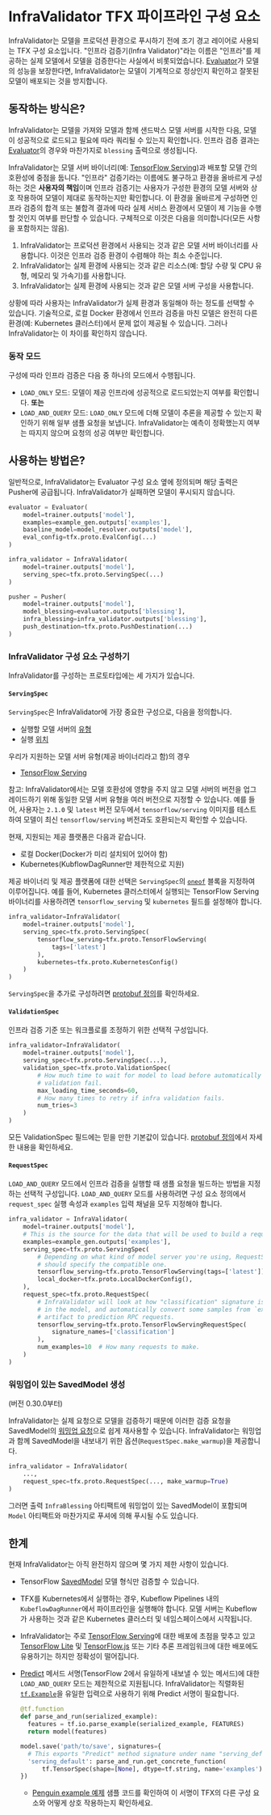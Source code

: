 # InfraValidator TFX 파이프라인 구성 요소

InfraValidator는 모델을 프로덕션 환경으로 푸시하기 전에 조기 경고 레이어로 사용되는 TFX 구성 요소입니다. "인프라 검증기(Infra Validator)"라는 이름은 "인프라"를 제공하는 실제 모델에서 모델을 검증한다는 사실에서 비롯되었습니다. [Evaluator](evaluator.md)가 모델의 성능을 보장한다면, InfraValidator는 모델이 기계적으로 정상인지 확인하고 잘못된 모델이 배포되는 것을 방지합니다.

## 동작하는 방식은?

InfraValidator는 모델을 가져와 모델과 함께 샌드박스 모델 서버를 시작한 다음, 모델이 성공적으로 로드되고 필요에 따라 쿼리될 수 있는지 확인합니다. 인프라 검증 결과는 [Evaluator](evaluator.md)의 경우와 마찬가지로 `blessing` 출력으로 생성됩니다.

InfraValidator는 모델 서버 바이너리(예: [TensorFlow Serving](serving.md))과 배포할 모델 간의 호환성에 중점을 둡니다. "인프라" 검증기라는 이름에도 불구하고 환경을 올바르게 구성하는 것은 **사용자의 책임**이며 인프라 검증기는 사용자가 구성한 환경의 모델 서버와 상호 작용하여 모델이 제대로 동작하는지만 확인합니다. 이 환경을 올바르게 구성하면 인프라 검증의 합격 또는 불합격 결과에 따라 실제 서비스 환경에서 모델이 제 기능을 수행할 것인지 여부를 판단할 수 있습니다. 구체적으로 이것은 다음을 의미합니다(모든 사항을 포함하지는 않음).

1. InfraValidator는 프로덕션 환경에서 사용되는 것과 같은 모델 서버 바이너리를 사용합니다. 이것은 인프라 검증 환경이 수렴해야 하는 최소 수준입니다.
2. InfraValidator는 실제 환경에 사용되는 것과 같은 리소스(예: 할당 수량 및 CPU 유형, 메모리 및 가속기)를 사용합니다.
3. InfraValidator는 실제 환경에 사용되는 것과 같은 모델 서버 구성을 사용합니다.

상황에 따라 사용자는 InfraValidator가 실제 환경과 동일해야 하는 정도를 선택할 수 있습니다. 기술적으로, 로컬 Docker 환경에서 인프라 검증을 마친 모델은 완전히 다른 환경(예: Kubernetes 클러스터)에서 문제 없이 제공될 수 있습니다. 그러나 InfraValidator는 이 차이를 확인하지 않습니다.

### 동작 모드

구성에 따라 인프라 검증은 다음 중 하나의 모드에서 수행됩니다.

- `LOAD_ONLY` 모드: 모델이 제공 인프라에 성공적으로 로드되었는지 여부를 확인합니다. **또는**
- `LOAD_AND_QUERY` 모드: `LOAD_ONLY` 모드에 더해 모델이 추론을 제공할 수 있는지 확인하기 위해 일부 샘플 요청을 보냅니다. InfraValidator는 예측이 정확했는지 여부는 따지지 않으며 요청의 성공 여부만 확인합니다.

## 사용하는 방법은?

일반적으로, InfraValidator는 Evaluator 구성 요소 옆에 정의되며 해당 출력은 Pusher에 공급됩니다. InfraValidator가 실패하면 모델이 푸시되지 않습니다.

```python
evaluator = Evaluator(
    model=trainer.outputs['model'],
    examples=example_gen.outputs['examples'],
    baseline_model=model_resolver.outputs['model'],
    eval_config=tfx.proto.EvalConfig(...)
)

infra_validator = InfraValidator(
    model=trainer.outputs['model'],
    serving_spec=tfx.proto.ServingSpec(...)
)

pusher = Pusher(
    model=trainer.outputs['model'],
    model_blessing=evaluator.outputs['blessing'],
    infra_blessing=infra_validator.outputs['blessing'],
    push_destination=tfx.proto.PushDestination(...)
)
```

### InfraValidator 구성 요소 구성하기

InfraValidator를 구성하는 프로토타입에는 세 가지가 있습니다.

#### `ServingSpec`

`ServingSpec`은 InfraValidator에 가장 중요한 구성으로, 다음을 정의합니다.

- 실행할 모델 서버의 <u>유형</u>
- 실행 <u>위치</u>

우리가 지원하는 모델 서버 유형(제공 바이너리라고 함)의 경우

- [TensorFlow Serving](serving.md)

참고: InfraValidator에서는 모델 호환성에 영향을 주지 않고 모델 서버의 버전을 업그레이드하기 위해 동일한 모델 서버 유형을 여러 버전으로 지정할 수 있습니다. 예를 들어, 사용자는 `2.1.0` 및 `latest` 버전 모두에서 `tensorflow/serving` 이미지를 테스트하여 모델이 최신 `tensorflow/serving` 버전과도 호환되는지 확인할 수 있습니다.

현재, 지원되는 제공 플랫폼은 다음과 같습니다.

- 로컬 Docker(Docker가 미리 설치되어 있어야 함)
- Kubernetes(KubflowDagRunner만 제한적으로 지원)

제공 바이너리 및 제공 플랫폼에 대한 선택은 `ServingSpec`의 [`oneof`](https://developers.google.com/protocol-buffers/docs/proto3#oneof) 블록을 지정하여 이루어집니다. 예를 들어, Kubernetes 클러스터에서 실행되는 TensorFlow Serving 바이너리를 사용하려면 `tensorflow_serving` 및 `kubernetes` 필드를 설정해야 합니다.

```python
infra_validator=InfraValidator(
    model=trainer.outputs['model'],
    serving_spec=tfx.proto.ServingSpec(
        tensorflow_serving=tfx.proto.TensorFlowServing(
            tags=['latest']
        ),
        kubernetes=tfx.proto.KubernetesConfig()
    )
)
```

`ServingSpec`을 추가로 구성하려면 [protobuf 정의](https://github.com/tensorflow/tfx/blob/master/tfx/proto/infra_validator.proto)를 확인하세요.

#### `ValidationSpec`

인프라 검증 기준 또는 워크플로를 조정하기 위한 선택적 구성입니다.

```python
infra_validator=InfraValidator(
    model=trainer.outputs['model'],
    serving_spec=tfx.proto.ServingSpec(...),
    validation_spec=tfx.proto.ValidationSpec(
        # How much time to wait for model to load before automatically making
        # validation fail.
        max_loading_time_seconds=60,
        # How many times to retry if infra validation fails.
        num_tries=3
    )
)
```

모든 ValidationSpec 필드에는 믿을 만한 기본값이 있습니다. [protobuf 정의](https://github.com/tensorflow/tfx/blob/master/tfx/proto/infra_validator.proto)에서 자세한 내용을 확인하세요.

#### `RequestSpec`

`LOAD_AND_QUERY` 모드에서 인프라 검증을 실행할 때 샘플 요청을 빌드하는 방법을 지정하는 선택적 구성입니다. `LOAD_AND_QUERY` 모드를 사용하려면 구성 요소 정의에서 `request_spec` 실행 속성과 `examples` 입력 채널을 모두 지정해야 합니다.

```python
infra_validator = InfraValidator(
    model=trainer.outputs['model'],
    # This is the source for the data that will be used to build a request.
    examples=example_gen.outputs['examples'],
    serving_spec=tfx.proto.ServingSpec(
        # Depending on what kind of model server you're using, RequestSpec
        # should specify the compatible one.
        tensorflow_serving=tfx.proto.TensorFlowServing(tags=['latest']),
        local_docker=tfx.proto.LocalDockerConfig(),
    ),
    request_spec=tfx.proto.RequestSpec(
        # InfraValidator will look at how "classification" signature is defined
        # in the model, and automatically convert some samples from `examples`
        # artifact to prediction RPC requests.
        tensorflow_serving=tfx.proto.TensorFlowServingRequestSpec(
            signature_names=['classification']
        ),
        num_examples=10  # How many requests to make.
    )
)
```

### 워밍업이 있는 SavedModel 생성

(버전 0.30.0부터)

InfraValidator는 실제 요청으로 모델을 검증하기 때문에 이러한 검증 요청을 SavedModel의 [워밍업 요청](https://www.tensorflow.org/tfx/serving/saved_model_warmup)으로 쉽게 재사용할 수 있습니다. InfraValidator는 워밍업과 함께 SavedModel을 내보내기 위한 옵션(`RequestSpec.make_warmup`)을 제공합니다.

```python
infra_validator = InfraValidator(
    ...,
    request_spec=tfx.proto.RequestSpec(..., make_warmup=True)
)
```

그러면 출력 `InfraBlessing` 아티팩트에 워밍업이 있는 SavedModel이 포함되며 `Model` 아티팩트와 마찬가지로 <a>푸셔</a>에 의해 푸시될 수도 있습니다.

## 한계

현재 InfraValidator는 아직 완전하지 않으며 몇 가지 제한 사항이 있습니다.

- TensorFlow [SavedModel](/guide/saved_model) 모델 형식만 검증할 수 있습니다.

- TFX를 Kubernetes에서 실행하는 경우, Kubeflow Pipelines 내의 `KubeflowDagRunner`에서 파이프라인을 실행해야 합니다. 모델 서버는 Kubeflow가 사용하는 것과 같은 Kubernetes 클러스터 및 네임스페이스에서 시작됩니다.

- InfraValidator는 주로 [TensorFlow Serving](serving.md)에 대한 배포에 초점을 맞추고 있고 [TensorFlow Lite](/lite) 및 [TensorFlow.js](/js) 또는 기타 추론 프레임워크에 대한 배포에도 유용하기는 하지만 정확성이 떨어집니다.

- [Predict](/versions/r1.15/api_docs/python/tf/saved_model/predict_signature_def) 메서드 서명(TensorFlow 2에서 유일하게 내보낼 수 있는 메서드)에 대한 `LOAD_AND_QUERY` 모드는 제한적으로 지원됩니다. InfraValidator는 직렬화된 [`tf.Example`](/tutorials/load_data/tfrecord#tfexample)을 유일한 입력으로 사용하기 위해 Predict 서명이 필요합니다.

    ```python
    @tf.function
    def parse_and_run(serialized_example):
      features = tf.io.parse_example(serialized_example, FEATURES)
      return model(features)

    model.save('path/to/save', signatures={
      # This exports "Predict" method signature under name "serving_default".
      'serving_default': parse_and_run.get_concrete_function(
          tf.TensorSpec(shape=[None], dtype=tf.string, name='examples'))
    })
    ```

    - [ Penguin example 예제](https://github.com/tensorflow/tfx/blob/master/tfx/examples/penguin/penguin_pipeline_local_infraval.py) 샘플 코드를 확인하여 이 서명이 TFX의 다른 구성 요소와 어떻게 상호 작용하는지 확인하세요.
